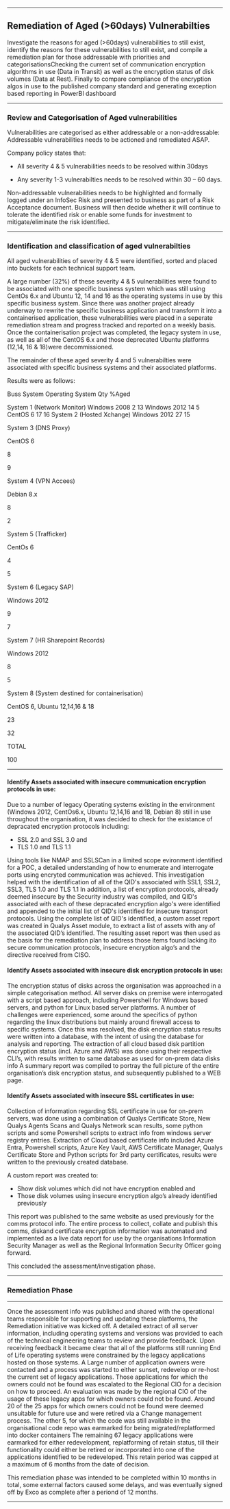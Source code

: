 

---

## Remediation of Aged (>60days) Vulnerabilties 

Investigate the reasons for aged (>60days) vulnerabilities to still exist, identify the reasons for these vulnerabilities to still exist, and compile a remediation plan for those addressable with priorities and categorisationsChecking the current set of communication encryption algorithms in use (Data in Transit) as well as the encryption status of disk volumes (Data at Rest). Finally to compare compliance of the encryption algos in use to the published company standard and generating exception based reporting in PowerBI dashboard

---

### Review and Categorisation of Aged vulnerabilities

Vulnerabilities are categorised as either addressable or a non-addressable:
Addressable vulnerabilities needs to be actioned and remediated ASAP.

Company policy states that:

- All severity 4 & 5 vulnerabilities needs to be resolved within 30days

- Any severity 1-3 vulnerabilties needs to be resolved within 30 – 60 days.

Non-addressable vulnerabilities needs to be highlighted and formally logged under an InfoSec Risk and presented to business as part of a Risk Acceptance document. Business will then decide whether it will continue to tolerate the identified risk or enable some funds for investment to mitigate/eliminate the risk identified.

---

### Identification and classification of aged vulnerabilties

All aged vulnerabilities of severity 4 & 5 were identified, sorted and placed into buckets for each technical support team.

A large number (32%) of these severity 4 & 5 vulnerabilities were found to be associated with one specific business system which was still using CentOs 6.x and Ubuntu 12, 14 and 16 as the operating systems in use by this specific business system. Since there was another project already underway to rewrite the specific business application and transform it into a containerised application, these vulnerabilities were placed in a seperate remediation stream and progress tracked and reported on a weekly basis. Once the containerisation project was completed, the legacy system in use, as well as all of the CentOS 6.x and those deprecated Ubuntu platforms (12,14, 16 & 18)were decommissioned.

The remainder of these aged severity 4 and 5 vulnerabilties were associated with specific business systems and their associated platforms.

Results were as follows:



Buss System						Operating System	Qty		%Aged

System 1 (Network Monitor)		Windows 2008		2		13
								Windows 2012		14		5
								CentOS 6			17		16
System 2 (Hosted Xchange)		Windows 2012		27		15

System 3 (DNS Proxy)

CentOS 6

8

9

System 4 (VPN Accees)

Debian 8.x

8

2

System 5 (Trafficker)

CentOs 6

4

5

System 6 (Legacy SAP)

Windows 2012

9

7

System 7 (HR Sharepoint Records)

Windows 2012

8

5

System 8 (System destined for containerisation)

CentOS 6, Ubuntu 12,14,16 & 18

23

32

TOTAL

100







---

#### Identify Assets associated with insecure communication encryption protocols in use:

Due to a number of legacy Operating systems existing in the environment (Windows 2012, CentOs6.x, Ubuntu 12,14,16 and 18, Debian 8) still in use throughout the organisation, it was decided to check for the existance of depracated encryption protocols including:
- SSL 2.0 and SSL 3.0 and
- TLS 1.0 and TLS 1.1

Using tools like NMAP and SSLSCan in a limited scope evironment identified for a POC, a detailed understanding of how to enumerate and interrogate ports using encryted communication was achieved.
This investigation helped with the identification of all of the QID's associated with SSL1, SSL2, SSL3, TLS 1.0 and TLS 1.1 In addition, a list of encryption protocols, already deemed insecure by the Security industry was compiled, and QID's associated with each of these depracated encryption algo's were identified and appended to the initial list of QID's identified for insecure transport protocols.
Using the complete list of QID's identified, a custom asset report was created in Qualys Asset module, to extract a list of assets with any of the associated QID’s identified. The resulting asset report was then used as the basis for the remediation plan to address those items found lacking ito secure communication protocols, insecure encryption algo’s and the directive received from CISO.

#### Identify Assets associated with insecure disk encryption protocols in use:

The encryption status of disks across the organisation was approached in a simple categorisation method.
All server disks on premise were interrogated with a script based approach, including Powershell for Windows based servers, and python for Linux based server platforms. A number of challenges were experienced, some around the specifics of python regarding the linux distributions but mainly around firewall access to specific systems. Once this was resolved, the disk encryption status results were written into a database, with the intent of using the database for analysis and reporting. The extraction of all cloud based disk partition encryption status (incl. Azure and AWS) was done using their respective CLI’s, with results written to same database as used for on-prem data disks info
A summary report was compiled to portray the full picture of the entire organisation’s disk encryption status, and subsequently published to a WEB page.

#### Identify Assets associated with insecure SSL certificates in use:

Collection of information regarding SSL certificate in use for on-prem servers, was done using a combination of Qualys Certificate Store, New Qualys Agents Scans and Qualys Network scan results, some python scripts and some Powershell scripts to extract info from windows server registry entries.
Extraction of Cloud based certificate info included Azure Entra, Powershell scripts, Azure Key Vault, AWS Certificate Manager, Qualys Certificate Store and Python scripts for 3rd party certificates, results were written to the previously created database.

A custom report was created to:
- Show disk volumes which did not have encryption enabled and
- Those disk volumes using insecure encryption algo’s already identified previously

This report was published to the same website as used previously for the comms protocol info. The entire process to collect, collate and publish this comms, diskand certificate encryption information was automated and implemented as a live data report for use by the organisations Information Security Manager as well as the Regional Information Security Officer going forward.

This concluded the assessment/investigation phase.


---

### Remediation Phase

---

Once the assessment info was published and shared with the operational teams responsible for supporting and updating these platforms, the Remediation initiative was kicked off.
A detailed extract of all server information, including operating systems and versions was provided to each of the technical engineering teams to review and provide feedback.
Upon receiving feedback it became clear that all of the platforms still running End of Life operating systems were constrained by the legacy applications hosted on those systems. A Large number of application owners were contacted and a process was started to either sunset, redevelop or re-host the current set of legacy applications.
Those applications for which the owners could not be found was escalated to the Regional CIO for a decision on how to proceed. An evaluation was made by the regional CIO of the usage of these legacy apps for which owners could not be found. Around 20 of the 25 apps for which owners could not be found were deemed unsuitable for future use and were retired via a Change management process. The other 5, for which the code was still available in the organisational code repo was earmarked for being migrated/replatformed into docker containers
The remaining 67 legacy applications were earmarked for either redevelopment, replatforming of retain status, till their functionality could either be retired or incorporated into one of the applications identified to be redeveloped. This retain period was capped at a maximum of 6 months from the date of decision.

This remediation phase was intended to be completed within 10 months in total, some external factors caused some delays, and was eventually signed off by Exco as complete after a periond of 12 months.

---